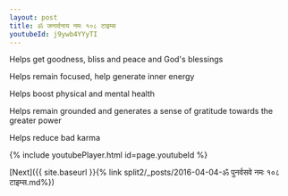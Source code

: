 ```yaml
---
layout: post
title: ॐ जनार्दनाय नमः १०८ टाइम्स
youtubeId: j9ywb4YYyTI
---
```

 
 
Helps get goodness, bliss and peace and God's blessings
 
Helps remain focused, help generate inner energy 
 
Helps boost physical and mental health 
 
Helps remain grounded and generates a sense of gratitude towards the greater power 
 
Helps reduce bad karma
 
 
 
 


{% include youtubePlayer.html id=page.youtubeId %}
 
[Next]({{ site.baseurl }}{% link  split2/_posts/2016-04-04-ॐ पुनर्वसवे नमः १०८ टाइम्स.md%})
 

